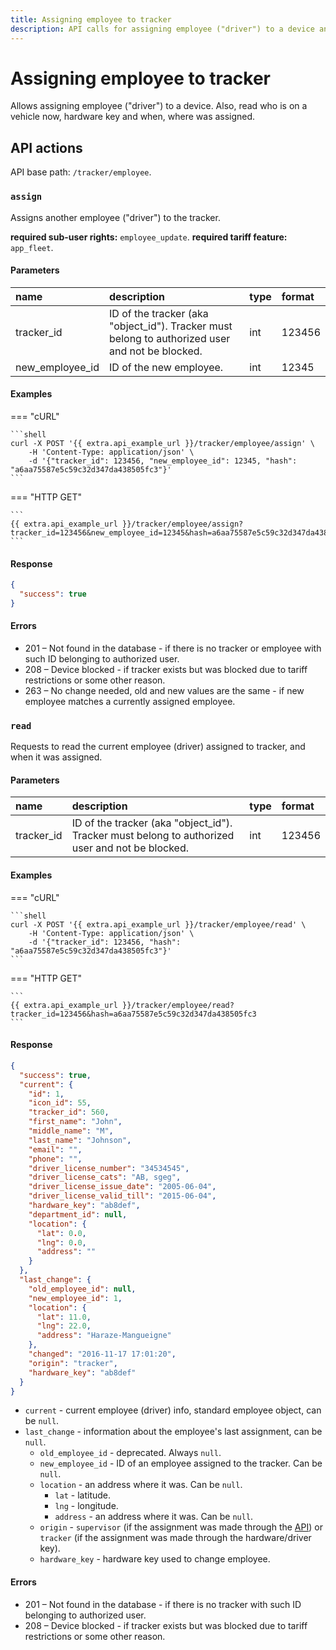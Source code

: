 ```yaml
---
title: Assigning employee to tracker
description: API calls for assigning employee ("driver") to a device and reading who is already assigned.
---
```


# Assigning employee to tracker

Allows assigning employee ("driver") to a device. Also, read who is on a vehicle now, hardware key and when, where was
assigned.


## API actions

API base path: `/tracker/employee`.

### `assign`

Assigns another employee ("driver") to the tracker.

**required sub-user rights:** `employee_update`.
**required tariff feature:** `app_fleet`.

#### Parameters

| name            | description                                                                                     | type | format |
|:----------------|:------------------------------------------------------------------------------------------------|:-----|:-------|
| tracker_id      | ID of the tracker (aka "object_id"). Tracker must belong to authorized user and not be blocked. | int  | 123456 |
| new_employee_id | ID of the new employee.                                                                         | int  | 12345  |

#### Examples

=== "cURL"

    ```shell
    curl -X POST '{{ extra.api_example_url }}/tracker/employee/assign' \
        -H 'Content-Type: application/json' \
        -d '{"tracker_id": 123456, "new_employee_id": 12345, "hash": "a6aa75587e5c59c32d347da438505fc3"}'
    ```

=== "HTTP GET"

    ```
    {{ extra.api_example_url }}/tracker/employee/assign?tracker_id=123456&new_employee_id=12345&hash=a6aa75587e5c59c32d347da438505fc3
    ```

#### Response

```json
{
  "success": true
}
```

#### Errors

* 201 – Not found in the database - if there is no tracker or employee with such ID belonging to authorized user.
* 208 – Device blocked - if tracker exists but was blocked due to tariff restrictions or some other reason.
* 263 – No change needed, old and new values are the same - if new employee matches a currently assigned employee.


### `read`

Requests to read the current employee (driver) assigned to tracker, and when it was assigned.

#### Parameters

| name       | description                                                                                     | type | format |
|:-----------|:------------------------------------------------------------------------------------------------|:-----|:-------|
| tracker_id | ID of the tracker (aka "object_id"). Tracker must belong to authorized user and not be blocked. | int  | 123456 |

#### Examples

=== "cURL"

    ```shell
    curl -X POST '{{ extra.api_example_url }}/tracker/employee/read' \
        -H 'Content-Type: application/json' \
        -d '{"tracker_id": 123456, "hash": "a6aa75587e5c59c32d347da438505fc3"}'
    ```

=== "HTTP GET"

    ```
    {{ extra.api_example_url }}/tracker/employee/read?tracker_id=123456&hash=a6aa75587e5c59c32d347da438505fc3
    ```

#### Response

```json
{
  "success": true,
  "current": {
    "id": 1,
    "icon_id": 55,
    "tracker_id": 560,
    "first_name": "John",
    "middle_name": "M",
    "last_name": "Johnson",
    "email": "",
    "phone": "",
    "driver_license_number": "34534545",
    "driver_license_cats": "AB, sgeg",
    "driver_license_issue_date": "2005-06-04",
    "driver_license_valid_till": "2015-06-04",
    "hardware_key": "ab8def",
    "department_id": null,
    "location": {
      "lat": 0.0,
      "lng": 0.0,
      "address": ""
    }
  },
  "last_change": {
    "old_employee_id": null,
    "new_employee_id": 1,
    "location": {
      "lat": 11.0,
      "lng": 22.0,
      "address": "Haraze-Mangueigne"
    },
    "changed": "2016-11-17 17:01:20",
    "origin": "tracker",
    "hardware_key": "ab8def"
  }
}
```

* `current` - current employee (driver) info, standard employee object, can be `null`.
* `last_change` - information about the employee's last assignment, can be `null`.
  * `old_employee_id` - deprecated. Always `null`.
  * `new_employee_id` - ID of an employee assigned to the tracker. Can be `null`.
  * `location` - an address where it was. Can be `null`.
    * `lat` - latitude.
    * `lng` - longitude.
    * `address` - an address where it was. Can be `null`.
  * `origin` - `supervisor` (if the assignment was made through the [API](#assign)) or `tracker`
    (if the assignment was made through the hardware/driver key).
  * `hardware_key` - hardware key used to change employee.

#### Errors

* 201 – Not found in the database - if there is no tracker with such ID belonging to authorized user.
* 208 – Device blocked - if tracker exists but was blocked due to tariff restrictions or some other reason.

